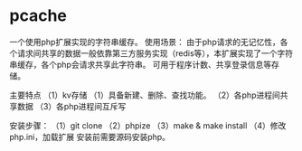 # pcache
一个使用php扩展实现的字符串缓存。
使用场景：
由于php请求的无记忆性，各个请求间共享的数据一般依靠第三方服务实现（redis等），本扩展实现了一个字符串缓存，各个php会请求共享此字符串。
可用于程序计数、共享登录信息等存储。

主要特点
（1）kv存储
（1）具备新建、删除、查找功能。 
（2）各php进程间共享数据
（3）各php进程间互斥写

安装步骤：
（1）git clone
（2）phpize
（3）make & make install
（4）修改php.ini，加载扩展
安装前需要源码安装php。

